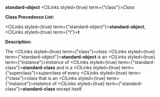 **standard-object** <ClLinks styled={true} term={"class"}><i>Class</i></ClLinks> 



**Class Precedence List:** 



<ClLinks styled={true} term={"standard-object"}><b>standard-object</b></ClLinks>, <ClLinks styled={true} term={"t"}><b>t</b></ClLinks> 



**Description:** 



The <ClLinks styled={true} term={"class"}><i>class</i></ClLinks> <ClLinks styled={true} term={"standard-object"}><b>standard-object</b></ClLinks> is an <ClLinks styled={true} term={"instance"}><i>instance</i></ClLinks> of <ClLinks styled={true} term={"standard-class"}><b>standard-class</b></ClLinks> and is a <ClLinks styled={true} term={"superclass"}><i>superclass</i></ClLinks> of every <ClLinks styled={true} term={"class"}><i>class</i></ClLinks> that is an <ClLinks styled={true} term={"instance"}><i>instance</i></ClLinks> of <ClLinks styled={true} term={"standard-class"}><b>standard-class</b></ClLinks> except itself.  







